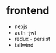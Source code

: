 # frontend

<ul>
<li>nexjs</li>
<li>auth -jwt</li>
<li>redux - persist</li>
<li>tailwind</li>
</ul>
